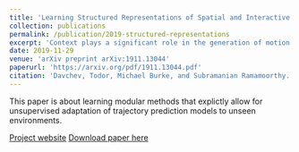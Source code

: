 ```yaml
---
title: 'Learning Structured Representations of Spatial and Interactive Dynamics for Trajectory Prediction in Crowded Scenes.'
collection: publications
permalink: /publication/2019-structured-representations
excerpt: 'Context plays a significant role in the generation of motion for dynamic agents in interactive environments. This work proposes a modular method that utilises a learned model of the environment for motion prediction and explicitly allows for unsupervised adaptation of trajectory prediction models to unseen environments and new tasks by decoupling per-agent dynamics and environment modelling. Modelling both the spatial and dynamic aspects of a given environment alongside the per agent behaviour results in more informed motion prediction and allows for performance comparable to the state-of-the-art. We highlight the model prediction capability using a benchmark pedestrian prediction problem and a robot manipulation task and show that we can transfer the predictor across these tasks in a completely unsupervised way. The proposed approach allows for robust and label efficient forward modelling, and relaxes the need for full model re-training in new environments.'
date: 2019-11-29
venue: 'arXiv preprint arXiv:1911.13044'
paperurl: 'https://arxiv.org/pdf/1911.13044.pdf'
citation: 'Davchev, Todor, Michael Burke, and Subramanian Ramamoorthy. Learning Structured Representations of Spatial and Interactive Dynamics for Trajectory Prediction in Crowded Scenes. arXiv preprint arXiv:1911.13044 (2019).'
---
```

This paper is about learning modular methods that explictly allow for unsupervised adaptation of trajectory prediction models to unseen environments.

[Project website](https://sites.google.com/view/rdb-agents/)
[Download paper here](https://arxiv.org/pdf/1911.13044.pdf)
